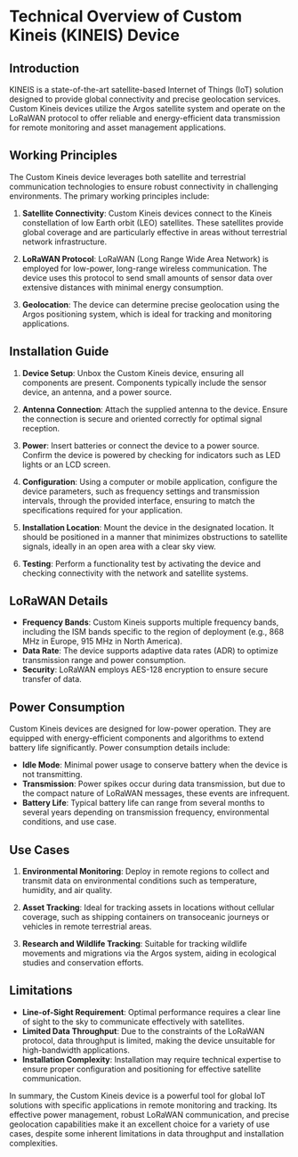 # Technical Overview of Custom Kineis (KINEIS) Device

## Introduction

KINEIS is a state-of-the-art satellite-based Internet of Things (IoT) solution designed to provide global connectivity and precise geolocation services. Custom Kineis devices utilize the Argos satellite system and operate on the LoRaWAN protocol to offer reliable and energy-efficient data transmission for remote monitoring and asset management applications.

## Working Principles

The Custom Kineis device leverages both satellite and terrestrial communication technologies to ensure robust connectivity in challenging environments. The primary working principles include:

1. **Satellite Connectivity**: Custom Kineis devices connect to the Kineis constellation of low Earth orbit (LEO) satellites. These satellites provide global coverage and are particularly effective in areas without terrestrial network infrastructure.

2. **LoRaWAN Protocol**: LoRaWAN (Long Range Wide Area Network) is employed for low-power, long-range wireless communication. The device uses this protocol to send small amounts of sensor data over extensive distances with minimal energy consumption.

3. **Geolocation**: The device can determine precise geolocation using the Argos positioning system, which is ideal for tracking and monitoring applications.

## Installation Guide

1. **Device Setup**: Unbox the Custom Kineis device, ensuring all components are present. Components typically include the sensor device, an antenna, and a power source.

2. **Antenna Connection**: Attach the supplied antenna to the device. Ensure the connection is secure and oriented correctly for optimal signal reception.

3. **Power**: Insert batteries or connect the device to a power source. Confirm the device is powered by checking for indicators such as LED lights or an LCD screen.

4. **Configuration**: Using a computer or mobile application, configure the device parameters, such as frequency settings and transmission intervals, through the provided interface, ensuring to match the specifications required for your application.

5. **Installation Location**: Mount the device in the designated location. It should be positioned in a manner that minimizes obstructions to satellite signals, ideally in an open area with a clear sky view.

6. **Testing**: Perform a functionality test by activating the device and checking connectivity with the network and satellite systems.

## LoRaWAN Details

- **Frequency Bands**: Custom Kineis supports multiple frequency bands, including the ISM bands specific to the region of deployment (e.g., 868 MHz in Europe, 915 MHz in North America).
- **Data Rate**: The device supports adaptive data rates (ADR) to optimize transmission range and power consumption.
- **Security**: LoRaWAN employs AES-128 encryption to ensure secure transfer of data.

## Power Consumption

Custom Kineis devices are designed for low-power operation. They are equipped with energy-efficient components and algorithms to extend battery life significantly. Power consumption details include:

- **Idle Mode**: Minimal power usage to conserve battery when the device is not transmitting.
- **Transmission**: Power spikes occur during data transmission, but due to the compact nature of LoRaWAN messages, these events are infrequent.
- **Battery Life**: Typical battery life can range from several months to several years depending on transmission frequency, environmental conditions, and use case.

## Use Cases

1. **Environmental Monitoring**: Deploy in remote regions to collect and transmit data on environmental conditions such as temperature, humidity, and air quality.

2. **Asset Tracking**: Ideal for tracking assets in locations without cellular coverage, such as shipping containers on transoceanic journeys or vehicles in remote terrestrial areas.

3. **Research and Wildlife Tracking**: Suitable for tracking wildlife movements and migrations via the Argos system, aiding in ecological studies and conservation efforts.

## Limitations

- **Line-of-Sight Requirement**: Optimal performance requires a clear line of sight to the sky to communicate effectively with satellites.
- **Limited Data Throughput**: Due to the constraints of the LoRaWAN protocol, data throughput is limited, making the device unsuitable for high-bandwidth applications.
- **Installation Complexity**: Installation may require technical expertise to ensure proper configuration and positioning for effective satellite communication.

In summary, the Custom Kineis device is a powerful tool for global IoT solutions with specific applications in remote monitoring and tracking. Its effective power management, robust LoRaWAN communication, and precise geolocation capabilities make it an excellent choice for a variety of use cases, despite some inherent limitations in data throughput and installation complexities.